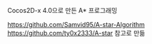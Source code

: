 Cocos2D-x 4.0으로 만든 A* 프로그래밍

https://github.com/Samvid95/A-star-Algorithm
https://github.com/ty0x2333/A-star
참고로 만듦
